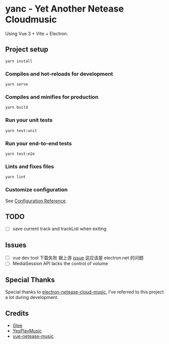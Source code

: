 # yanc - Yet Another Netease Cloudmusic
Using Vue 3 + Vite + Electron.
## Project setup
```
yarn install
```

### Compiles and hot-reloads for development
```
yarn serve
```

### Compiles and minifies for production
```
yarn build
```

### Run your unit tests
```
yarn test:unit
```

### Run your end-to-end tests
```
yarn test:e2e
```

### Lints and fixes files
```
yarn lint
```

### Customize configuration
See [Configuration Reference](https://cli.vuejs.org/config/).


## TODO
- [ ] save current track and trackList when exiting

## Issues
- [ ] vue dev tool 下载失败 据上游 [issue](https://github.com/MarshallOfSound/electron-devtools-installer/issues/77) 这应该是 electron.net 的问题
- [ ] MediaSession API lacks the control of volume

## Special Thanks
Special thanks to [electron-netease-cloud-music](https://github.com/Rocket1184/electron-netease-cloud-music), I've referred to this project a lot during development. 

## Credits
- [Glee](https://github.com/nondanee/Glee)
- [YesPlayMusic](https://github.com/qier222/YesPlayMusic)
- [vue-netease-music](https://github.com/sl1673495/vue-netease-music)
